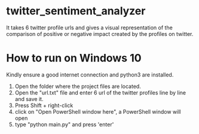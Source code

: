 # twitter_sentiment_analyzer
It takes 6 twitter profile urls and gives a visual representation of the comparison of positive or negative impact created by the profiles on twitter.


How to run on Windows 10
==========================================================================
Kindly ensure a good internet connection and python3 are installed.

1. Open the folder where the project files are located.
2. Open the "url.txt" file and enter 6 url of the twitter profiles line by line and save it. 
3. Press Shift + right-click
4. click on "Open PowerShell window here", a PowerShell window will open
5. type "python main.py" and press 'enter'
